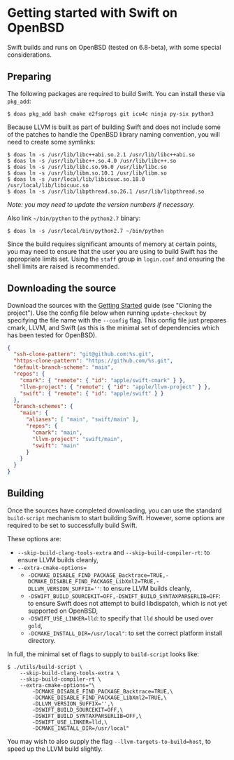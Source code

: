 # Getting started with Swift on OpenBSD

Swift builds and runs on OpenBSD (tested on 6.8-beta), with some special considerations.

## Preparing

The following packages are required to build Swift. You can install these via `pkg_add`:

```shell
$ doas pkg_add bash cmake e2fsprogs git icu4c ninja py-six python3
```

Because LLVM is built as part of building Swift and does not include some of the patches to handle the OpenBSD library naming convention, you will need to create some symlinks:

```shell
$ doas ln -s /usr/lib/libc++abi.so.2.1 /usr/lib/libc++abi.so
$ doas ln -s /usr/lib/libc++.so.4.0 /usr/lib/libc++.so
$ doas ln -s /usr/lib/libc.so.96.0 /usr/lib/libc.so
$ doas ln -s /usr/lib/libm.so.10.1 /usr/lib/libm.so
$ doas ln -s /usr/local/lib/libicuuc.so.18.0 /usr/local/lib/libicuuc.so
$ doas ln -s /usr/lib/libpthread.so.26.1 /usr/lib/libpthread.so
```

*Note: you may need to update the version numbers if necessary.*

Also link `~/bin/python` to the `python2.7` binary:

```shell
$ doas ln -s /usr/local/bin/python2.7 ~/bin/python
```

Since the build requires significant amounts of memory at certain points, you may need to ensure that the user you are using to build Swift has the appropriate limits set. Using the `staff` group in `login.conf` and ensuring the shell limits are raised is recommended.

## Downloading the source

Download the sources with the [Getting Started](/docs/HowToGuides/GettingStarted.md) guide (see "Cloning the project"). Use the config file below when running `update-checkout` by specifying the file name with the `--config` flag. This config file just prepares cmark, LLVM, and Swift (as this is the minimal set of dependencies which has been tested for OpenBSD).

```json
{
  "ssh-clone-pattern": "git@github.com:%s.git",
  "https-clone-pattern": "https://github.com/%s.git",
  "default-branch-scheme": "main",
  "repos": {
    "cmark": { "remote": { "id": "apple/swift-cmark" } },
    "llvm-project": { "remote": { "id": "apple/llvm-project" } },
    "swift": { "remote": { "id": "apple/swift" } }
  },
  "branch-schemes": {
    "main": {
      "aliases": [ "main", "swift/main" ],
      "repos": {
        "cmark": "main",
        "llvm-project": "swift/main",
        "swift": "main"
      }
    }
  }
}
```

## Building

Once the sources have completed downloading, you can use the standard `build-script` mechanism to start building Swift. However, some options are required to be set to successfully build Swift.

These options are:
* `--skip-build-clang-tools-extra` and `--skip-build-compiler-rt`: to ensure LLVM builds cleanly,
* `--extra-cmake-options=`
  * `-DCMAKE_DISABLE_FIND_PACKAGE_Backtrace=TRUE,-DCMAKE_DISABLE_FIND_PACKAGE_LibXml2=TRUE,-DLLVM_VERSION_SUFFIX=''`: to ensure LLVM builds cleanly,
  * `-DSWIFT_BUILD_SOURCEKIT=OFF,-DSWIFT_BUILD_SYNTAXPARSERLIB=OFF`: to ensure Swift does not attempt to build libdispatch, which is not yet supported on OpenBSD,
  * `-DSWIFT_USE_LINKER=lld`: to specify that `lld` should be used over `gold`,
  * `-DCMAKE_INSTALL_DIR=/usr/local"`: to set the correct platform install directory.

In full, the minimal set of flags to supply to `build-script` looks like:
```shell
$ ./utils/build-script \
    --skip-build-clang-tools-extra \
    --skip-build-compiler-rt \
    --extra-cmake-options="\
        -DCMAKE_DISABLE_FIND_PACKAGE_Backtrace=TRUE,\
        -DCMAKE_DISABLE_FIND_PACKAGE_LibXml2=TRUE,\
        -DLLVM_VERSION_SUFFIX='',\
        -DSWIFT_BUILD_SOURCEKIT=OFF,\
        -DSWIFT_BUILD_SYNTAXPARSERLIB=OFF,\
        -DSWIFT_USE_LINKER=lld,\
        -DCMAKE_INSTALL_DIR=/usr/local"
```

You may wish to also supply the flag `--llvm-targets-to-build=host`, to speed up the LLVM build slightly.
